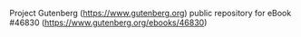 Project Gutenberg (https://www.gutenberg.org) public repository for eBook #46830 (https://www.gutenberg.org/ebooks/46830)
